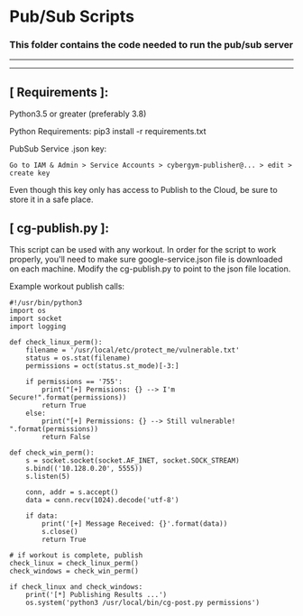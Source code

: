 # Pub/Sub Scripts
### This folder contains the code needed to run the pub/sub server

---
---
## [ Requirements ]:
Python3.5 or greater (preferably 3.8)

Python Requirements:
pip3 install -r requirements.txt

PubSub Service .json key:   
```
Go to IAM & Admin > Service Accounts > cybergym-publisher@... > edit > create key
```
Even though this key only has access to Publish to the Cloud, be sure to store it in a safe place.
## [ cg-publish.py ]:   
This script can be used with any workout. In order for the script to work properly, you'll need to make
sure google-service.json file is downloaded on each machine. Modify the cg-publish.py to point to the json
file location. 
  
Example workout publish calls:    

    #!/usr/bin/python3
    import os
    import socket
    import logging

    def check_linux_perm():
        filename = '/usr/local/etc/protect_me/vulnerable.txt'
        status = os.stat(filename)
        permissions = oct(status.st_mode)[-3:]

        if permissions == '755':
            print("[+] Permisions: {} --> I'm Secure!".format(permissions))
            return True
        else:
            print("[+] Permissions: {} --> Still vulnerable! ".format(permissions))
            return False

    def check_win_perm():
        s = socket.socket(socket.AF_INET, socket.SOCK_STREAM)
        s.bind(('10.128.0.20', 5555))
        s.listen(5)

        conn, addr = s.accept()
        data = conn.recv(1024).decode('utf-8')

        if data:
            print('[+] Message Received: {}'.format(data))
            s.close()
            return True

    # if workout is complete, publish
    check_linux = check_linux_perm()
    check_windows = check_win_perm()

    if check_linux and check_windows:
        print('[*] Publishing Results ...')
        os.system('python3 /usr/local/bin/cg-post.py permissions')   

